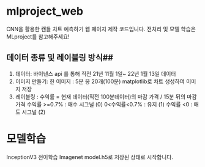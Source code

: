 # mlproject_web

CNN을 활용한 캔들 차트 예측하기
웹 페이지 제작 코드입니다.
전처리 및 모델 학습은 MLproject를 참고해주세요!

## 데이터 종류 및 레이블링 방식##
1. 데이터:   바이낸스 api 를 통해 직전 21년 11월 1일~ 22년 1월 13일 데이터
2. 이미지 만들기:  한 이미지 : 5분 봉 20개(100분) matplotlib로 차트 생성하여 이미지 저장
3. 레이블링 : 
수익률 =  현재 데이터(직전 100분데이터)의 마감 가격 / 15분 뒤의 마감가격
수익률 >=0.7% : 매수 시그널 (0)
0<수익률<0.7% : 유지  (1)
수익률 <0  :  매도 시그널 (2)
# 모델학습 #
 InceptionV3 전이학습 Imagenet
 model.h5로 저장된 상태로 시작합니다.
 
 


